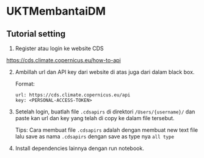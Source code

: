 # UKTMembantaiDM


## Tutorial setting

1. Register atau login ke website CDS

https://cds.climate.copernicus.eu/how-to-api

2. Ambillah url dan API key dari website di atas juga dari dalam black box. 
    
    Format:
    ```
    url: https://cds.climate.copernicus.eu/api
    key: <PERSONAL-ACCESS-TOKEN>
    ```


3. Setelah login, buatlah file `.cdsapirs` di direktori `/Users/{username}/` dan paste kan url dan key yang telah di copy ke dalam file tersebut.

    Tips: Cara membuat file `.cdsapirs` adalah dengan membuat new text file lalu save as nama `.cdsapirs` dengan save as type nya `all type`


4. Install dependencies lainnya dengan run notebook. 
